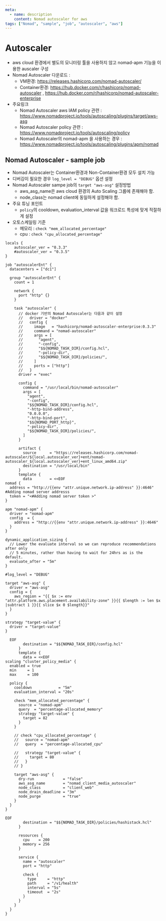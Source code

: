 ```yaml
---
meta:
  - name: description
    content: Nomad autoscaler for aws
tags: ["Nomad", "sample", "job", "autoscaler", "aws"]
---
```


# Autoscaler 
- aws cloud 환경에서 별도의 모니터링 툴을 사용하지 않고 nomad-apm 기능을 이용한 auscaler 구성
- Nomad Autoscaler 다운로드 : 
  - VM환경: <https://releases.hashicorp.com/nomad-autoscaler/> 
  - Container환경: <https://hub.docker.com/r/hashicorp/nomad-autoscaler> , <https://hub.docker.com/r/hashicorp/nomad-autoscaler-enterprise>  
- 주요링크   
  - Nomad Autoscaler aws IAM policy 관련 : <https://www.nomadproject.io/tools/autoscaling/plugins/target/aws-asg>
  - Nomad Autoscaler policy 관련 : <https://www.nomadproject.io/tools/autoscaling/policy>
  - Nomad Autoscaler의 nomad-apm 을 사용하는 경우 : <https://www.nomadproject.io/tools/autoscaling/plugins/apm/nomad>


## Nomad Autoscaler - sample job

- Nomad Autoscaler는 Container환경과 Non-Container환경 모두 설치 가능 
- 디버깅이 필요한 경우 `log_level = "DEBUG"` 옵션 설정 
- Nomad Autoscaler sampe job의 `target "aws-asg"` 설정방법 
  - aws_asg_name은 aws cloud 환경의 Auto Scaling 그룹에 존재해야 함. 
  - node_class는 nomad client에 동일하게 설정해야 함.
- 주요 튜닝 포인트
  - `policy`의   cooldown,  evaluation_interval 값을 워크로드 특성에 맞게 적절하게 설정
- 오토스케일링 기준 
  - 메모리 :   `check "mem_allocated_percentage"`  
  - cpu :  `check "cpu_allocated_percentage"` 

```hcl
locals {
    autoscaler_ver = "0.3.3"
    #autoscaler_ver = "0.3.5"
}

job "autoscalerEnt" {
  datacenters = ["dc1"]

  group "autoscalerEnt" {
    count = 1

    network {
      port "http" {}
    }

    task "autoscaler" {
      // docker 기반의 Nomad Autoscaler는 다음과 같이 설정 
      //   driver = "docker"
      //   config {
      //     image   = "hashicorp/nomad-autoscaler-enterprise:0.3.3"
      //     command = "nomad-autoscaler"
      //     args = [
      //       "agent",
      //       "-config",
      //       "$${NOMAD_TASK_DIR}/config.hcl",
      //       "-policy-dir",
      //       "$${NOMAD_TASK_DIR}/policies/",
      //     ]
      //     ports = ["http"]
      //   }
      driver = "exec"

      config {
        command = "/usr/local/bin/nomad-autoscaler"
        args = [
          "agent",
          "-config",
          "$${NOMAD_TASK_DIR}/config.hcl",
          "-http-bind-address",
          "0.0.0.0",
          "-http-bind-port",
          "$${NOMAD_PORT_http}",
          "-policy-dir",
          "$${NOMAD_TASK_DIR}/policies/",
        ]
      }

      artifact {
        source      = "https://releases.hashicorp.com/nomad-autoscaler/${local.autoscaler_ver}+ent/nomad-autoscaler_${local.autoscaler_ver}+ent_linux_amd64.zip"
        destination = "/usr/local/bin"
      }
      template {
        data        = <<EOF
nomad {
  address = "http://{{env "attr.unique.network.ip-address" }}:4646"  #Adding nomad server addresss
  token = "<#Adding nomad server token >"  
}

apm "nomad-apm" {
  driver = "nomad-apm"
  config  = {
    address = "http://{{env "attr.unique.network.ip-address" }}:4646"
  }  
}

dynamic_application_sizing {
  // Lower the evaluate interval so we can reproduce recommendations after only
  // 5 minutes, rather than having to wait for 24hrs as is the default.
  evaluate_after = "5m"
}

#log_level = "DEBUG"

target "aws-asg" {
  driver = "aws-asg"
  config = {
    aws_region = "{{ $x := env "attr.platform.aws.placement.availability-zone" }}{{ $length := len $x |subtract 1 }}{{ slice $x 0 $length}}"
  }
}

strategy "target-value" {
  driver = "target-value"
}

  EOF
        destination = "$${NOMAD_TASK_DIR}/config.hcl"
      }
      template {
        data = <<EOF
scaling "cluster_policy_media" {
  enabled = true
  min     = 1
  max     = 100
  
  policy {
    cooldown            = "5m"
    evaluation_interval = "20s"
    
    check "mem_allocated_percentage" {
      source = "nomad-apm"
      query  = "percentage-allocated_memory"
      strategy "target-value" {
        target = 82
      }
    }

    // check "cpu_allocated_percentage" {
    //   source = "nomad-apm"
    //   query  = "percentage-allocated_cpu"

    //   strategy "target-value" {
    //     target = 80
    //   }
    // }    

    target "aws-asg" {
      dry-run             = "false"
      aws_asg_name        = "nomad_client_media_autoscaler" 
      node_class          = "client_web"
      node_drain_deadline = "3m"
      node_purge          = "true"
    }
  }
}

EOF
        destination = "$${NOMAD_TASK_DIR}/policies/hashistack.hcl"
      }

      resources {
        cpu    = 200
        memory = 256
      }

      service {
        name = "autoscaler"
        port = "http"

        check {
          type     = "http"
          path     = "/v1/health"
          interval = "5s"
          timeout  = "2s"
        }
      }
    }
  }
}
```